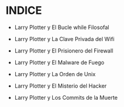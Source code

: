 # INDICE

- Larry Plotter y El Bucle while Filosofal

- Larry Plotter y La Clave Privada del Wifi

- Larry Plotter y El Prisionero del Firewall

- Larry Plotter y El Malware de Fuego

- Larry Plotter y La Orden de Unix

- Larry Plotter y El Misterio del Hacker

- Larry Plotter y Los Commits de la Muerte